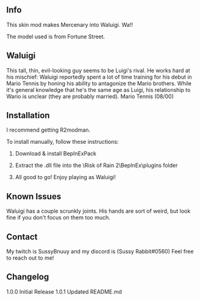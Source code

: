 ## Info
This skin mod makes Mercenary into Waluigi. Wa!!

The model used is from Fortune Street.

## Waluigi

This tall, thin, evil-looking guy seems to be Luigi's rival. He works hard at his mischief: Waluigi reportedly spent a lot of time training for his debut in Mario Tennis by honing his ability to antagonize the Mario brothers. While it's general knowledge that he's the same age as Luigi, his relationship to Wario is unclear (they are probably married).
Mario Tennis (08/00)

## Installation

I recommend getting R2modman.

To install manually, follow these instructions:

1. Download & install BepInExPack

2. Extract the .dll file into the \Risk of Rain 2\BepInEx\plugins folder

3. All good to go! Enjoy playing as Waluigi!

## Known Issues

Waluigi has a couple scrunkly joints. His hands are sort of weird, but look fine if you don't focus on them too much.

## Contact

My twitch is SussyBnuuy and my discord is (Sussy Rabbit#0560)
Feel free to reach out to me!

## Changelog

1.0.0 Initial Release
1.0.1 Updated README.md